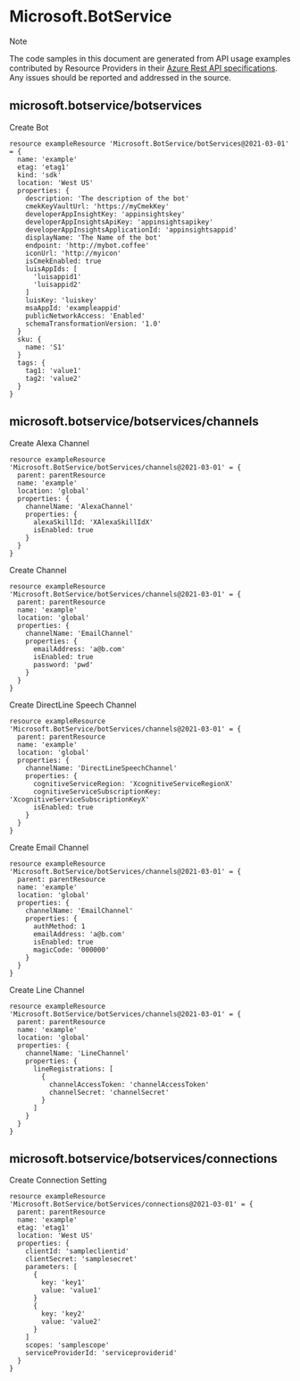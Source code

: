 # Microsoft.BotService
  
> [!NOTE]
> The code samples in this document are generated from API usage examples contributed by Resource Providers in their [Azure Rest API specifications](https://github.com/Azure/azure-rest-api-specs). Any issues should be reported and addressed in the source.


## microsoft.botservice/botservices

Create Bot
```bicep
resource exampleResource 'Microsoft.BotService/botServices@2021-03-01' = {
  name: 'example'
  etag: 'etag1'
  kind: 'sdk'
  location: 'West US'
  properties: {
    description: 'The description of the bot'
    cmekKeyVaultUrl: 'https://myCmekKey'
    developerAppInsightKey: 'appinsightskey'
    developerAppInsightsApiKey: 'appinsightsapikey'
    developerAppInsightsApplicationId: 'appinsightsappid'
    displayName: 'The Name of the bot'
    endpoint: 'http://mybot.coffee'
    iconUrl: 'http://myicon'
    isCmekEnabled: true
    luisAppIds: [
      'luisappid1'
      'luisappid2'
    ]
    luisKey: 'luiskey'
    msaAppId: 'exampleappid'
    publicNetworkAccess: 'Enabled'
    schemaTransformationVersion: '1.0'
  }
  sku: {
    name: 'S1'
  }
  tags: {
    tag1: 'value1'
    tag2: 'value2'
  }
}
```

## microsoft.botservice/botservices/channels

Create Alexa Channel
```bicep
resource exampleResource 'Microsoft.BotService/botServices/channels@2021-03-01' = {
  parent: parentResource 
  name: 'example'
  location: 'global'
  properties: {
    channelName: 'AlexaChannel'
    properties: {
      alexaSkillId: 'XAlexaSkillIdX'
      isEnabled: true
    }
  }
}
```

Create Channel
```bicep
resource exampleResource 'Microsoft.BotService/botServices/channels@2021-03-01' = {
  parent: parentResource 
  name: 'example'
  location: 'global'
  properties: {
    channelName: 'EmailChannel'
    properties: {
      emailAddress: 'a@b.com'
      isEnabled: true
      password: 'pwd'
    }
  }
}
```

Create DirectLine Speech Channel
```bicep
resource exampleResource 'Microsoft.BotService/botServices/channels@2021-03-01' = {
  parent: parentResource 
  name: 'example'
  location: 'global'
  properties: {
    channelName: 'DirectLineSpeechChannel'
    properties: {
      cognitiveServiceRegion: 'XcognitiveServiceRegionX'
      cognitiveServiceSubscriptionKey: 'XcognitiveServiceSubscriptionKeyX'
      isEnabled: true
    }
  }
}
```

Create Email Channel
```bicep
resource exampleResource 'Microsoft.BotService/botServices/channels@2021-03-01' = {
  parent: parentResource 
  name: 'example'
  location: 'global'
  properties: {
    channelName: 'EmailChannel'
    properties: {
      authMethod: 1
      emailAddress: 'a@b.com'
      isEnabled: true
      magicCode: '000000'
    }
  }
}
```

Create Line Channel
```bicep
resource exampleResource 'Microsoft.BotService/botServices/channels@2021-03-01' = {
  parent: parentResource 
  name: 'example'
  location: 'global'
  properties: {
    channelName: 'LineChannel'
    properties: {
      lineRegistrations: [
        {
          channelAccessToken: 'channelAccessToken'
          channelSecret: 'channelSecret'
        }
      ]
    }
  }
}
```

## microsoft.botservice/botservices/connections

Create Connection Setting
```bicep
resource exampleResource 'Microsoft.BotService/botServices/connections@2021-03-01' = {
  parent: parentResource 
  name: 'example'
  etag: 'etag1'
  location: 'West US'
  properties: {
    clientId: 'sampleclientid'
    clientSecret: 'samplesecret'
    parameters: [
      {
        key: 'key1'
        value: 'value1'
      }
      {
        key: 'key2'
        value: 'value2'
      }
    ]
    scopes: 'samplescope'
    serviceProviderId: 'serviceproviderid'
  }
}
```
